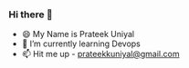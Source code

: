 ### Hi there 👋
- 😄 My Name is Prateek Uniyal
- 🌱 I’m currently learning Devops
- 📫 Hit me up - prateekkuniyal@gmail.com 

<!--
**uniyall/uniyall** is a ✨ _special_ ✨ repository because its `README.md` (this file) appears on your GitHub profile.

Here are some ideas to get you started:

- 🔭 I’m currently working on ...
- 🌱 I’m currently learning ...
- 👯 I’m looking to collaborate on ...
- 🤔 I’m looking for help with ...
- 💬 Ask me about ...
- 📫 How to reach me: ...
- 😄 Pronouns: ...
- ⚡ Fun fact: ...
-->
